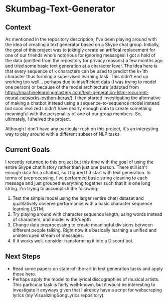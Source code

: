 # Skumbag-Text-Generator

## Context
As mentioned in the repository description, I've been playing around with the idea of creating a text generator based on a Skype chat group. Initially, the goal of this project was to jokingly create an artifical replacement for one of our friends who's notorious for ignoring messages! I got a hold of the data (omitted from the repository for privacy reasons) a few months ago and tried some basic text generation at a character level. The idea here is that every sequence of k characters can be used to predict the k+1th character thus forming a supervised learning task. This didn't end up working too well... perhaps due to insufficient data (I was trying to model one person) or because of the model architecture (adapted from https://machinelearningmastery.com/text-generation-lstm-recurrent-neural-networks-python-keras/). I then started investigating the alternative of making a chatbot instead using a sequence-to-sequence model instead but soon realized I didn't have nearly enough data to create something meaningful with the personality of one of our group members. So, ultimately, I shelved the project.

Although I don't have any particular rush on this project, it's an interesting way to play around with a different subset of NLP tasks.

## Current Goals
I recently returned to this project but this time with the goal of using the entire Skype chat history rather than just one person. There still isn't enough data for a chatbot, so I figured I'd start with text generation. In terms of preprocessing, I've performed basic string cleaning to each message and just grouped everything together such that it is one long string. I'm trying to accomplish the following:
1. Test the simple model using the larger (entire chat) dataset and qualitatively observe performance with a basic character sequence learning LSTM.
2. Try playing around with character sequence length, using words instead of characters, and model width/depth
3. Change data preprocessing to create meaningful divisions between different people talking. Right now it's basically learning a unified and uninterruped stream of messages.
4. If it works well, consider transforming it into a Discord bot.

## Next Steps
- Read some papers on state-of-the-art in text generation tasks and apply those here.
- Perhaps apply the model to the lyrical discographies of musical artists. This particular task is fairly well-known, but it would be interesting to investigate it anyways given that I already have a script for webscraping lyrics (my VisualizingSongLyrics repository).
